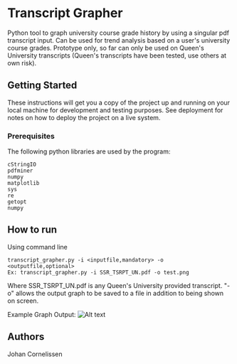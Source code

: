 # Transcript Grapher

Python tool to graph university course grade history by using a singular pdf transcript input.
Can be used for trend analysis based on a user's university course grades.
Prototype only, so far can only be used on Queen's University transcripts (Queen's transcripts have been tested, use others at own risk).

## Getting Started

These instructions will get you a copy of the project up and running on your local machine for development and testing purposes. See deployment for notes on how to deploy the project on a live system.

### Prerequisites

The following python libraries are used by the program:

```
cStringIO
pdfminer
numpy
matplotlib
sys
re
getopt
numpy
```

## How to run

Using command line
```
transcript_grapher.py -i <inputfile,mandatory> -o <outputfile,optional>
Ex: transcript_grapher.py -i SSR_TSRPT_UN.pdf -o test.png
```
Where SSR_TSRPT_UN.pdf is any Queen's University provided transcript.
"-o" allows the output graph to be saved to a file in addition to being shown on screen.

Example Graph Output:
![Alt text](/ExampleOutput.png?raw=true)

## Authors

Johan Cornelissen
